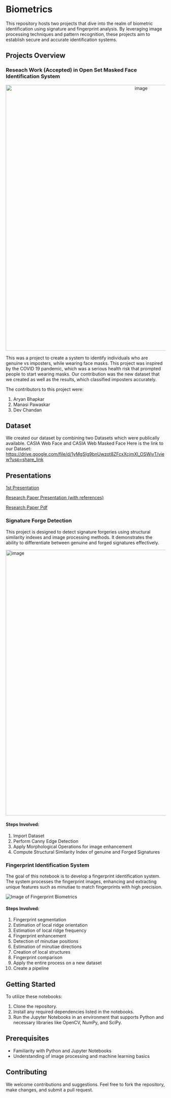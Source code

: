 # Biometrics

This repository hosts two projects that dive into the realm of biometric identification using signature and fingerprint analysis. By leveraging image processing techniques and pattern recognition, these projects aim to establish secure and accurate identification systems.

## Projects Overview

### Reseach Work (Accepted) in Open Set Masked Face Identification System

<p align='center'>
<img width="837" alt="image" src="https://mobidev.biz/wp-content/uploads/2023/03/how-masked-face-recognition-works.png">
</p>

This was a project to create a system to identify individuals who are genuine vs imposters, while wearing face masks. This project was inspired by the COVID 19 pandemic, which was a serious health risk that prompted people to start wearing masks. Our contribution was the new dataset that we created as well as the results, which classified imposters accurately.

The contributors to this project were:
1. Aryan Bhapkar
2. Manasi Pawaskar
3. Dev Chandan


## Dataset
We created our dataset by combining two Datasets which were publically available.
CASIA Web Face and CASIA Web Masked Face
Here is the link to our Dataset: 
https://drive.google.com/file/d/1yMgSIg9bnUwzot8ZFcxXcjmXl_OSWiyT/view?usp=share_link

## Presentations
[1st Presentation](https://www.canva.com/design/DAFfSnIccLQ/MmD0DOumTdVn39tNuE9t1Q/edit?utm_content=DAFfSnIccLQ&utm_campaign=designshare&utm_medium=link2&utm_source=sharebutton)

[Research Paper Presentation (with references)](https://docs.google.com/presentation/d/1nxSF2kWtjcuxbOpirdclmEtanVKwD6VsE2dbr2NGD-o/edit?usp=sharing)

[Research Paper Pdf](https://drive.google.com/file/d/1DS-qcZlO-CYybxoWVvXHTjpTXjc6JJh1/view?usp=sharing)


### Signature Forge Detection

This project is designed to detect signature forgeries using structural similarity indexes and image processing methods. It demonstrates the ability to differentiate between genuine and forged signatures effectively.

<img width="837" alt="image" src="https://github.com/dev02chandan/Biometrics/assets/73015720/3175e034-905f-49ce-8318-917c51c2b7ee">

#### Steps Involved:

1. Import Dataset
2. Perform Canny Edge Detection
3. Apply Morphological Operations for image enhancement
4. Compute Structural Similarity Index of genuine and Forged Signatures

### Fingerprint Identification System

The goal of this notebook is to develop a fingerprint identification system. The system processes the fingerprint images, enhancing and extracting unique features such as minutiae to match fingerprints with high precision.

![Image of Fingerprint Biometrics](https://media.istockphoto.com/id/1299730469/photo/fingerprint-biometric-authentication-button-digital-security-concept.jpg?s=612x612&w=0&k=20&c=5N69O1YqbcAw2ZHV1oVeItoagXth9YNxF_Dnfn_pwUI=)

#### Steps Involved:

1. Fingerprint segmentation
2. Estimation of local ridge orientation
3. Estimation of local ridge frequency
4. Fingerprint enhancement
5. Detection of minutiae positions
6. Estimation of minutiae directions
7. Creation of local structures
8. Fingerprint comparison
9. Apply the entire process on a new dataset
10. Create a pipeline

## Getting Started

To utilize these notebooks:

1. Clone the repository.
2. Install any required dependencies listed in the notebooks.
3. Run the Jupyter Notebooks in an environment that supports Python and necessary libraries like OpenCV, NumPy, and SciPy.

## Prerequisites

- Familiarity with Python and Jupyter Notebooks
- Understanding of image processing and machine learning basics


## Contributing

We welcome contributions and suggestions. Feel free to fork the repository, make changes, and submit a pull request.

